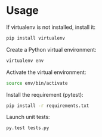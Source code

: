 # Usage

If virtualenv is not installed, install it:
```sh
pip install virtualenv
```

Create a Python virtual environment:
```sh
virtualenv env
```

Activate the virtual environment:
```sh
source env/bin/activate
```

Install the requirement (pytest):
```sh
pip install -r requirements.txt
```

Launch unit tests:
```
py.test tests.py
```

